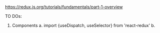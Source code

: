 https://redux.js.org/tutorials/fundamentals/part-1-overview

TO DOs:
1.  Components
    a.  import {useDispatch, useSelector} from 'react-redux'
    b.  